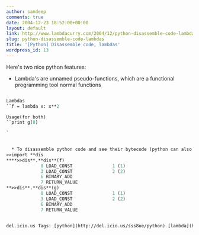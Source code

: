 ```yaml
---
author: sandeep
comments: true
date: 2004-12-23 18:52:00+00:00
layout: default
link: http://www.lambdacurry.com/2004/12/python-disassemble-code-lambdas/
slug: python-disassemble-code-lambdas
title: '[Python] Disassemble code, lambdas'
wordpress_id: 13
---
```


Here's two nice python features:


  
  * Lambda's are unnamed pseudo-functions, which are a functional programming tool
normal functions
```def f (x): return x**2

Lambdas
``f = lambda x: x**2

Usage(for both)
``print g(8)

`

  
  * To disassemble python code and see their bytecode (python can also precompile your code ...somewhat like java)
>>import **dis
****>>dis**.**dis**(f)
             0 LOAD_CONST               1 (1)
             3 LOAD_CONST               2 (2)
             6 BINARY_ADD
             7 RETURN_VALUE
**>>dis**.**dis**(g)
             0 LOAD_CONST               1 (1)
             3 LOAD_CONST               2 (2)
             6 BINARY_ADD
             7 RETURN_VALUE


del.icio.us Tags: [python](http://del.icio.us/sss8ue/python) [lambda](http://del.icio.us/sss8ue/lambda) [software](http://del.icio.us/sss8ue/software)
